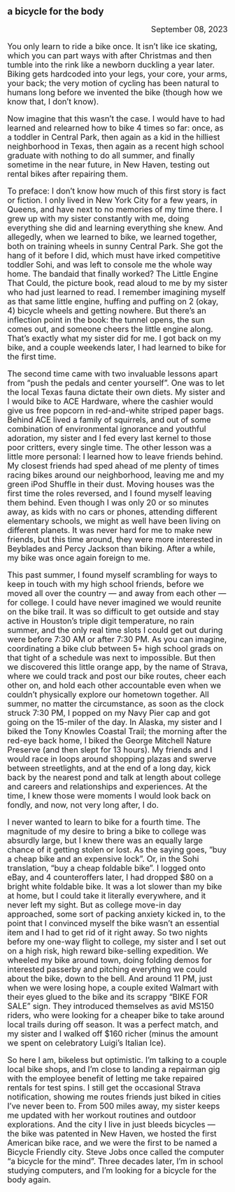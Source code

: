 <h2 class="posthead">a bicycle for the body</h2>
<font size="+1"><div style="text-align: right">September 08, 2023</div>

<p>You only learn to ride a bike once. It isn’t like ice skating, which you can part ways with after Christmas and then tumble into the rink like a newborn duckling a year later. Biking gets hardcoded into your legs, your core, your arms, your back; the very motion of cycling has been natural to humans long before we invented the bike (though how we know that, I don’t know).</p>

<p>Now imagine that this wasn’t the case. I would have to had learned and relearned how to bike 4 times so far: once, as a toddler in Central Park, then again as a kid in the hilliest neighborhood in Texas, then again as a recent high school graduate with nothing to do all summer, and finally sometime in the near future, in New Haven, testing out rental bikes after repairing them.</p>

<p>To preface: I don’t know how much of this first story is fact or fiction. I only lived in New York City for a few years, in Queens, and have next to no memories of my time there. I grew up with my sister constantly with me, doing everything she did and learning everything she knew. And allegedly, when we learned to bike, we learned together, both on training wheels in sunny Central Park. She got the hang of it before I did, which must have irked competitive toddler Sohi, and was left to console me the whole way home. The bandaid that finally worked? The Little Engine That Could, the picture book, read aloud to me by my sister who had just learned to read. I remember imagining myself as that same little engine, huffing and puffing on 2 (okay, 4) bicycle wheels and getting nowhere. But there’s an inflection point in the book: the tunnel opens, the sun comes out, and someone cheers the little engine along. That’s exactly what my sister did for me. I got back on my bike, and a couple weekends later, I had learned to bike for the first time.</p>

<p>The second time came with two invaluable lessons apart from “push the pedals and center yourself”. One was to let the local Texas fauna dictate their own diets. My sister and I would bike to ACE Hardware, where the cashier would give us free popcorn in red-and-white striped paper bags. Behind ACE lived a family of squirrels, and out of some combination of environmental ignorance and youthful adoration, my sister and I fed every last kernel to those poor critters, every single time. The other lesson was a little more personal: I learned how to leave friends behind. My closest friends had sped ahead of me plenty of times racing bikes around our neighborhood, leaving me and my green iPod Shuffle in their dust. Moving houses was the first time the roles reversed, and I found myself leaving them behind. Even though I was only 20 or so minutes away, as kids with no cars or phones, attending different elementary schools, we might as well have been living on different planets. It was never hard for me to make new friends, but this time around, they were more interested in Beyblades and Percy Jackson than biking. After a while, my bike was once again foreign to me.</p>

<p>This past summer, I found myself scrambling for ways to keep in touch with my high school friends, before we moved all over the country — and away from each other — for college. I could have never imagined we would reunite on the bike trail. It was so difficult to get outside and stay active in Houston’s triple digit temperature, no rain summer, and the only real time slots I could get out during were before 7:30 AM or after 7:30 PM. As you can imagine, coordinating a bike club between 5+ high school grads on that tight of a schedule was next to impossible. But then we discovered this little orange app, by the name of Strava, where we could track and post our bike routes, cheer each other on, and hold each other accountable even when we couldn’t physically explore our hometown together. All summer, no matter the circumstance, as soon as the clock struck 7:30 PM, I popped on my Navy Pier cap and got going on the 15-miler of the day. In Alaska, my sister and I biked the Tony Knowles Coastal Trail; the morning after the red-eye back home, I biked the George Mitchell Nature Preserve (and then slept for 13 hours). My friends and I would race in loops around shopping plazas and swerve between streetlights, and at the end of a long day, kick back by the nearest pond and talk at length about college and careers and relationships and experiences. At the time, I knew those were moments I would look back on fondly, and now, not very long after, I do.</p>

<p>I never wanted to learn to bike for a fourth time. The magnitude of my desire to bring a bike to college was absurdly large, but I knew there was an equally large chance of it getting stolen or lost. As the saying goes, “buy a cheap bike and an expensive lock”. Or, in the Sohi translation, “buy a cheap foldable bike”. I logged onto eBay, and 4 counteroffers later, I had dropped $80 on a bright white foldable bike. It was a lot slower than my bike at home, but I could take it literally everywhere, and it never left my sight. But as college move-in day approached, some sort of packing anxiety kicked in, to the point that I convinced myself the bike wasn’t an essential item and I had to get rid of it right away. So two nights before my one-way flight to college, my sister and I set out on a high risk, high reward bike-selling expedition. We wheeled my bike around town, doing folding demos for interested passerby and pitching everything we could about the bike, down to the bell. And around 11 PM, just when we were losing hope, a couple exited Walmart with their eyes glued to the bike and its scrappy “BIKE FOR SALE” sign. They introduced themselves as avid MS150 riders, who were looking for a cheaper bike to take around local trails during off season. It was a perfect match, and my sister and I walked off $160 richer (minus the amount we spent on celebratory Luigi’s Italian Ice).</p>

<p>So here I am, bikeless but optimistic. I’m talking to a couple local bike shops, and I’m close to landing a repairman gig with the employee benefit of letting me take repaired rentals for test spins. I still get the occasional Strava notification, showing me routes friends just biked in cities I’ve never been to. From 500 miles away, my sister keeps me updated with her workout routines and outdoor explorations. And the city I live in just bleeds bicycles — the bike was patented in New Haven, we hosted the first American bike race, and we were the first to be named a Bicycle Friendly city. Steve Jobs once called the computer “a bicycle for the mind”. Three decades later, I’m in school studying computers, and I’m looking for a bicycle for the body again.</p></font>
